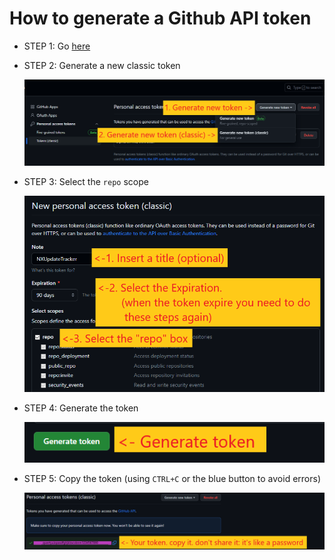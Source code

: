 # How to generate a Github API token

- STEP 1: Go [here](https://github.com/settings/tokens)
- STEP 2: Generate a new classic token
  
  ![Step2](1.png "Step2")
- STEP 3: Select the `repo` scope
  
  ![Step3](2.png "Step3")
- STEP 4: Generate the token
  
  ![Step4](3.png "Step4")
- STEP 5: Copy the token (using `CTRL+C` or the blue button to avoid errors)
  
  ![Step5](4.png "Step5")
